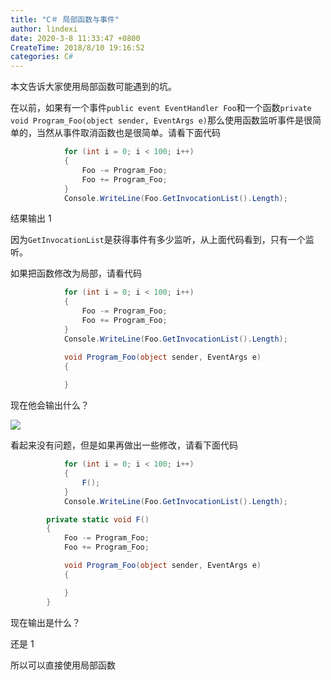 ```yaml
---
title: "C＃ 局部函数与事件"
author: lindexi
date: 2020-3-8 11:33:47 +0800
CreateTime: 2018/8/10 19:16:52
categories: C#
---
```


本文告诉大家使用局部函数可能遇到的坑。

<!--more-->


<!-- CreateTime:2018/8/10 19:16:52 -->


在以前，如果有一个事件`public event EventHandler Foo`和一个函数`private void Program_Foo(object sender, EventArgs e)`那么使用函数监听事件是很简单的，当然从事件取消函数也是很简单。请看下面代码

```csharp
            for (int i = 0; i < 100; i++)
            {
                Foo -= Program_Foo;
                Foo += Program_Foo;
            }
            Console.WriteLine(Foo.GetInvocationList().Length);
```

结果输出 1

因为`GetInvocationList`是获得事件有多少监听，从上面代码看到，只有一个监听。

如果把函数修改为局部，请看代码

```csharp
            for (int i = 0; i < 100; i++)
            {
                Foo -= Program_Foo;
                Foo += Program_Foo;
            }
            Console.WriteLine(Foo.GetInvocationList().Length);

            void Program_Foo(object sender, EventArgs e)
            {
                
            }
```

现在他会输出什么？

![](http://image.acmx.xyz/34fdad35-5dfe-a75b-2b4b-8c5e313038e2%2F20171024152546.jpg)

看起来没有问题，但是如果再做出一些修改，请看下面代码

```csharp
            for (int i = 0; i < 100; i++)
            {
                F();
            }
            Console.WriteLine(Foo.GetInvocationList().Length);

        private static void F()
        {
            Foo -= Program_Foo;
            Foo += Program_Foo;

            void Program_Foo(object sender, EventArgs e)
            {

            }
        }
```

现在输出是什么？

还是 1

所以可以直接使用局部函数


